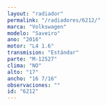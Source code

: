 ```yaml
---
layout: "radiador"
permalink: "/radiadores/6212/"
marca: "Volkswagen"
modelo: "Saveiro"
ano: "2016"
motor: "L4 1.6"
transmision: "Estándar"
parte: "M-12527"
clima: "NO"
alto: "17"
ancho: "16 7/16"
observaciones: ""
id: "6212"
---
```


